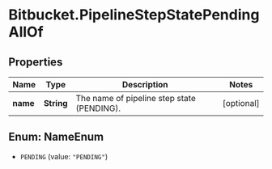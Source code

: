 # Bitbucket.PipelineStepStatePendingAllOf

## Properties

Name | Type | Description | Notes
------------ | ------------- | ------------- | -------------
**name** | **String** | The name of pipeline step state (PENDING). | [optional] 



## Enum: NameEnum


* `PENDING` (value: `"PENDING"`)




